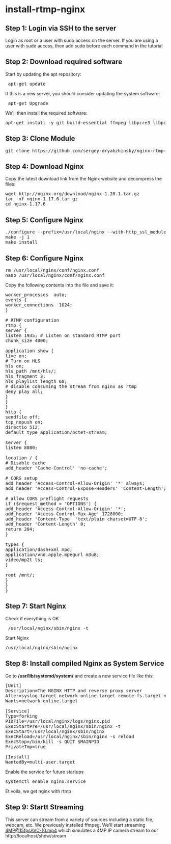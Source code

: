 # install-rtmp-nginx
## Step 1: Login via SSH to the server
Login as root or a user with sudo access on the server. If you are using a user with sudo access, then add sudo before each command in the tutorial
## Step 2: Download required software
Start by updating the apt repository:   
<pre> apt-get update </pre>
If this is a new server, you should consider updating the system software:
<pre> apt-get Upgrade </pre>
We'll then install the required software:
<pre>apt-get install -y git build-essential ffmpeg libpcre3 libpcre3-dev libssl-dev zlib1g-dev </pre>
## Step 3: Clone Module
<pre>git clone https://github.com/sergey-dryabzhinsky/nginx-rtmp-module.git</pre>
## Step 4: Download Nginx
Copy the latest download link from the Nginx website and decompress the files:
<pre>wget http://nginx.org/download/nginx-1.20.1.tar.gz
tar -xf nginx-1.17.6.tar.gz
cd nginx-1.17.6</pre>
## Step 5: Configure Nginx
<pre>./configure --prefix=/usr/local/nginx --with-http_ssl_module --add-module=../nginx-rtmp-module
make -j 1
make install</pre>
## Step 6: Configure Nginx
<pre>rm /usr/local/nginx/conf/nginx.conf
nano /usr/local/nginx/conf/nginx.conf</pre>
Copy the following contents into the file and save it:
<pre>worker_processes  auto;
events {
worker_connections  1024;
}

# RTMP configuration
rtmp {
server {
listen 1935; # Listen on standard RTMP port
chunk_size 4000;

application show {
live on;
# Turn on HLS
hls on;
hls_path /mnt/hls/;
hls_fragment 3;
hls_playlist_length 60;
# disable consuming the stream from nginx as rtmp
deny play all;
}
}
}
http {
sendfile off;
tcp_nopush on;
directio 512;
default_type application/octet-stream;

server {
listen 8080;

location / {
# Disable cache
add_header 'Cache-Control' 'no-cache';

# CORS setup
add_header 'Access-Control-Allow-Origin' '*' always;
add_header 'Access-Control-Expose-Headers' 'Content-Length';

# allow CORS preflight requests
if ($request_method = 'OPTIONS') {
add_header 'Access-Control-Allow-Origin' '*';
add_header 'Access-Control-Max-Age' 1728000;
add_header 'Content-Type' 'text/plain charset=UTF-8';
add_header 'Content-Length' 0;
return 204;
}

types {
application/dash+xml mpd;
application/vnd.apple.mpegurl m3u8;
video/mp2t ts;
}

root /mnt/;
}
}
}
</pre>
## Step 7: Start Nginx
Check if everything is OK
<pre> /usr/local/nginx/sbin/nginx -t </pre>
Start Nginx
<pre>/usr/local/nginx/sbin/nginx</pre>
## Step 8: Install compiled Nginx as System Service
Go to **/usr/lib/systemd/system/** and create a new service file like this:
<pre>[Unit]
Description=The NGINX HTTP and reverse proxy server
After=syslog.target network-online.target remote-fs.target nss-lookup.target
Wants=network-online.target

[Service]
Type=forking
PIDFile=/usr/local/nginx/logs/nginx.pid
ExecStartPre=/usr/local/nginx/sbin/nginx -t
ExecStart=/usr/local/nginx/sbin/nginx
ExecReload=/usr/local/nginx/sbin/nginx -s reload
ExecStop=/bin/kill -s QUIT $MAINPID
PrivateTmp=true

[Install]
WantedBy=multi-user.target
</pre>
Enable the service for future startups
<pre>systemctl enable nginx.service</pre>
Et voila, we get nginx with rtmp

## Step 9: Startt Streaming
This server can stream from a variety of sources including a static file, webcam, etc.
We previously installed ffmpeg. We'll start streaming [4MP@15fpsAVC-10.mp4](https://drive.upm.es/index.php/s/6rTdZcfaeEvoQdt "link title") which simulates a 4MP IP camera stream to our http://localhost/show/stream  


